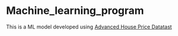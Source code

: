 # Machine_learning_program

This is a ML model developed using [Advanced House Price Datatast](https://www.kaggle.com/competitions/house-prices-advanced-regression-techniques/data) 